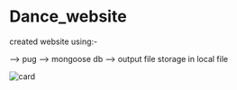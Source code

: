 # Dance_website

created website using:- 

--> pug
--> mongoose db
--> output file storage in local file

![card](https://github.com/MohitPahariya9/Dance_website/assets/130257334/d8094d5d-7162-41e5-a3d8-b749eecaea08)
